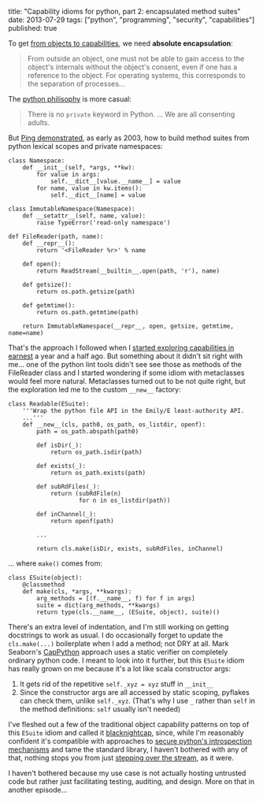 title: "Capability idioms for python, part 2: encapsulated method suites"
date: 2013-07-29
tags: ["python", "programming", "security", "capabilities"]
published: true

To get [from objects to
capabilities][odecap], we need **absolute encapsulation**:

> From outside an object, one must not be able to gain access to the
  object's internals without the object's consent, even if one has a
  reference to the object. For operating systems, this corresponds to
  the separation of processes...

[odecap]: http://erights.org/elib/capability/ode/ode-capabilities.html

The [python philisophy][adults] is more casual:

> There is no `private` keyword in Python. ... We are all consenting adults. 

[adults]: http://docs.python-guide.org/en/latest/writing/style.html#we-are-all-consenting-adults

But [Ping demonstrated][ping03], as early as 2003, how to build
method suites from python lexical scopes and private namespaces:

    class Namespace:
        def __init__(self, *args, **kw):
            for value in args:
                self.__dict__[value.__name__] = value
            for name, value in kw.items():
                self.__dict__[name] = value

    class ImmutableNamespace(Namespace):
        def __setattr__(self, name, value):
            raise TypeError('read-only namespace')

    def FileReader(path, name):
        def __repr__():
            return '<FileReader %r>' % name

        def open():
            return ReadStream(__builtin__.open(path, 'r'), name)

        def getsize():
            return os.path.getsize(path)

        def getmtime():
            return os.path.getmtime(path)

        return ImmutableNamespace(__repr__, open, getsize, getmtime, name=name)

[ping03]: http://mail.python.org/pipermail/python-dev/2003-March/034287.html

That's the approach I followed when I [started exploring capabilities
in earnest][dc11] a year and a half ago. But something about it didn't
sit right with me... one of the python lint tools didn't see see those
as methods of the FileReader class and I started wondering if some
idiom with metaclasses would feel more natural. Metaclasses turned out
to be not quite right, but the exploration led me to the custom
`__new__` factory:

    class Readable(ESuite):
        '''Wrap the python file API in the Emily/E least-authority API.
        ...'''
        def __new__(cls, path0, os_path, os_listdir, openf):
            path = os_path.abspath(path0)
    
            def isDir(_):
                return os_path.isdir(path)
    
            def exists(_):
                return os_path.exists(path)
    
            def subRdFiles(_):
                return (subRdFile(n)
                        for n in os_listdir(path))

            def inChannel(_):
                return openf(path)

            ...

            return cls.make(isDir, exists, subRdFiles, inChannel)

... where `make()` comes from:

    class ESuite(object):
        @classmethod
        def make(cls, *args, **kwargs):
            arg_methods = [(f.__name__, f) for f in args]
            suite = dict(arg_methods, **kwargs)
            return type(cls.__name__, (ESuite, object), suite)()

There's an extra level of indentation, and I'm still working on
getting docstrings to work as usual. I do occasionally forget to
update the `cls.make(...)` boilerplate when I add a method; not DRY at
all. Mark Seaborn's [CapPython][ms08] approach uses a static verifier
on completely ordinary python code.  I meant to look into it further,
but this `ESuite` idiom has really grown on me because it's a lot like
scala constructor args:

  1. It gets rid of the repetitive `self._xyz = xyz` stuff in `__init__`
  2. Since the constructor args are all accessed by static scoping,
  pyflakes can check them, unlike `self._xyz`. (That's why I use `_`
  rather than `self` in the method definitions: `self` usually isn't
  needed)

[ms08]: http://lackingrhoticity.blogspot.com/2008/08/introducing-cappython.html
[dc11]: http://www.madmode.com/2011/11/capability-security-in-e-coffescript.html

I've fleshed out a few of the traditional object capability patterns
on top of this `ESuite` idiom and called it
[blacknightcap](https://bitbucket.org/DanC/blackknightcap), since,
while I'm reasonably confident it's compatible with approaches to
[secure python's introspection mechanisms][tav09] and tame the
standard library, I haven't bothered with any of that, nothing stops
you from just [stepping over the stream][mp75], as it were.

[tav09]: http://tav.espians.com/paving-the-way-to-securing-the-python-interpreter.html
[mp75]: http://en.wikipedia.org/wiki/Black_Knight_(Monty_Python)

I haven't bothered because my use case is not actually hosting
untrusted code but rather just facilitating testing, auditing, and design.
More on that in another episode...
